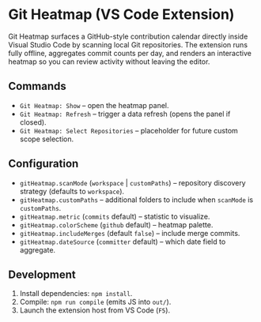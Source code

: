 # Git Heatmap (VS Code Extension)

Git Heatmap surfaces a GitHub-style contribution calendar directly inside Visual Studio Code by scanning local Git repositories. The extension runs fully offline, aggregates commit counts per day, and renders an interactive heatmap so you can review activity without leaving the editor.

## Commands

- `Git Heatmap: Show` – open the heatmap panel.
- `Git Heatmap: Refresh` – trigger a data refresh (opens the panel if closed).
- `Git Heatmap: Select Repositories` – placeholder for future custom scope selection.

## Configuration

- `gitHeatmap.scanMode` (`workspace` | `customPaths`) – repository discovery strategy (defaults to `workspace`).
- `gitHeatmap.customPaths` – additional folders to include when `scanMode` is `customPaths`.
- `gitHeatmap.metric` (`commits` default) – statistic to visualize.
- `gitHeatmap.colorScheme` (`github` default) – heatmap palette.
- `gitHeatmap.includeMerges` (default `false`) – include merge commits.
- `gitHeatmap.dateSource` (`committer` default) – which date field to aggregate.

## Development

1. Install dependencies: `npm install`.
2. Compile: `npm run compile` (emits JS into `out/`).
3. Launch the extension host from VS Code (`F5`).
